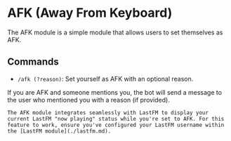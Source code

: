 # AFK (Away From Keyboard)

The AFK module is a simple module that allows users to set themselves as AFK.

## Commands

- `/afk (?reason)`: Set yourself as AFK with an optional reason.

If you are AFK and someone mentions you, the bot will send a message to the user who mentioned you with a reason (if provided).

```{tip}
The AFK module integrates seamlessly with LastFM to display your current LastFM "now playing" status while you're set to AFK. For this feature to work, ensure you've configured your LastFM username within the [LastFM module](./lastfm.md).
```
